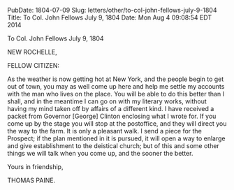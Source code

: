 PubDate: 1804-07-09
Slug: letters/other/to-col-john-fellows-july-9-1804
Title: To Col. John Fellows  July 9, 1804
Date: Mon Aug  4 09:08:54 EDT 2014

   To Col. John Fellows  July 9, 1804

   NEW ROCHELLE,

   FELLOW CITIZEN:

   As the weather is now getting hot at New York, and the people begin to get
   out of town, you may as well come up here and help me settle my accounts
   with the man who lives on the place. You will be able to do this better
   than I shall, and in the meantime I can go on with my literary works,
   without having my mind taken off by affairs of a different kind. I have
   received a packet from Governor [George] Clinton enclosing what I wrote
   for. If you come up by the stage you will stop at the postoffice, and they
   will direct you the way to the farm. It is only a pleasant walk. I send a
   piece for the Prospect; if the plan mentioned in it is pursued, it will
   open a way to enlarge and give establishment to the deistical church; but
   of this and some other things we will talk when you come up, and the
   sooner the better.

   Yours in friendship,

   THOMAS PAINE.




